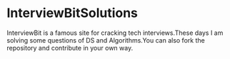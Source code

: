 # InterviewBitSolutions

InterviewBit is a famous site for cracking tech interviews.These days I am solving some questions of DS and Algorithms.You can also 
fork the repository and contribute in your own way.

